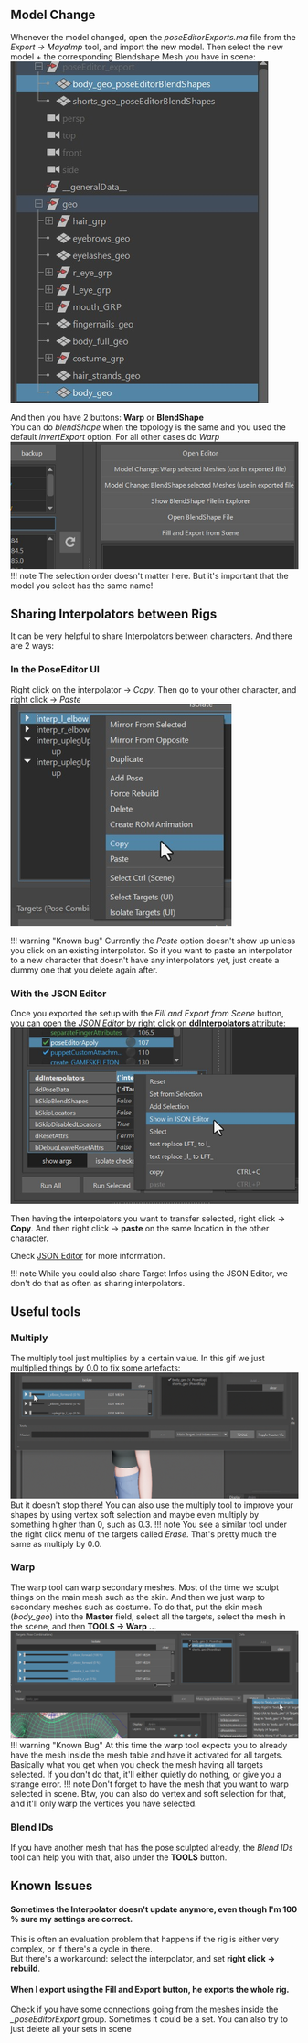 ## Model Change
Whenever the model changed, open the *poseEditorExports.ma* file from the *Export -> MayaImp* tool,
and import the new model. Then select the new model + the corresponding Blendshape Mesh you have in scene:    
![Alt text](../images/poseEditor_selectionForModelChange.jpg)  

And then you have 2 buttons: **Warp** or **BlendShape**  
You can do *blendShape* when the topology is the same and you used the default *invertExport* option. For all other
cases do *Warp*  
![Alt text](../images/poseEditor_modelChange.jpg)  
!!! note
    The selection order doesn't matter here. But it's important that the model you select has the same name! 


## Sharing Interpolators between Rigs
It can be very helpful to share Interpolators between characters.
And there are 2 ways:  
### In the PoseEditor UI
Right click on the interpolator -> *Copy*. Then go to your other character, and right click -> *Paste*  
![Alt text](../images/poseEditor_copy.jpg)  

!!! warning "Known bug"
    Currently the *Paste* option doesn't show up unless you click on an existing interpolator. So if you want to paste
    an interpolator to a new character that doesn't have any interpolators yet, just create a dummy one that you delete
    again after.

### With the JSON Editor
Once you exported the setup with the *Fill and Export from Scene* button, you can open the *JSON Editor* by right click 
on **ddInterpolators** attribute:  
![Alt text](../images/poseEditor_jsonEditor.jpg)  

Then having the interpolators you want to transfer selected, right click -> **Copy**. 
And then right click -> **paste** on the same location in the other character.

Check [JSON Editor](../builder/jsonEditor.md) for more information.

!!! note
    While you could also share Target Infos using the JSON Editor, we don't do that as often as sharing interpolators.


## Useful tools

### Multiply
The multiply tool just multiplies by a certain value. In this gif we just multiplied things by 0.0 to fix some artefacts:  
![Alt text](../images/poseEditor_multiply.gif)  
But it doesn't stop there! You can also use the multiply tool to improve your shapes by using vertex soft selection and maybe even 
multiply by something higher than 0, such as 0.3. 
!!! note
    You see a similar tool under the right click menu of the targets called *Erase*. That's pretty much the same as 
    multiply by 0.0.

### Warp
The warp tool can warp secondary meshes. Most of the time we sculpt things on the main mesh such as the skin. And then
we just warp to secondary meshes such as costume. To do that, put the skin mesh (*body_geo*) into the **Master** field,
select all the targets, select the mesh in the scene, and then **TOOLS -> Warp ..**.
![Alt text](../images/poseEditor_warp.jpg)  
!!! warning "Known Bug"
    At this time the warp tool expects you to already have the mesh inside the mesh table and have it activated for all targets.
    Basically what you get when you check the mesh having all targets selected. If you don't do that, it'll either
    quietly do nothing, or give you a strange error.
!!! note
    Don't forget to have the mesh that you want to warp selected in scene. Btw, you can also do vertex and soft selection
    for that, and it'll only warp the vertices you have selected.


### Blend IDs
If you have another mesh that has the pose sculpted already, the *Blend IDs* tool can help you with that, also under 
the **TOOLS** button.


## Known Issues
#### Sometimes the Interpolator doesn't update anymore, even though I'm 100 % sure my settings are correct.
This is often an evaluation problem that happens if the rig is either very complex, or if there's a cycle
in there.  
But there's a workaround: select the interpolator, and set **right click -> rebuild**.  
#### When I export using the **Fill and Export** button, he exports the whole rig.
Check if you have some connections going from the meshes inside the *_poseEditorExport* group. Sometimes
it could be a set. You can also try to just delete all your sets in scene

